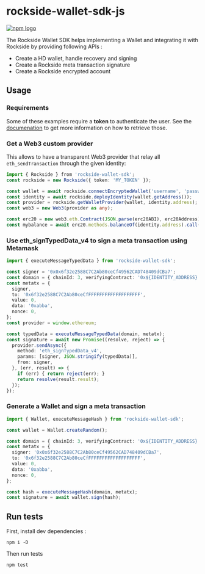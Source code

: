 # rockside-wallet-sdk-js

[![npm logo](https://nodei.co/npm/@rocksideio/rockside-wallet-sdk.png?mini=true)](https://www.npmjs.com/package/@rocksideio/rockside-wallet-sdk)

The Rockside Wallet SDK helps implementing a Wallet and integrating it with Rockside by providing following APIs :

-   Create a HD wallet, handle recovery and signing
-   Create a Rockside meta transaction signature
-   Create a Rockside encrypted account

## Usage

### Requirements

Some of these examples require a **token** to authenticate the user. See the [documenation](https://docs.rockside.io/) to get more information on how to retrieve those.

### Get a Web3 custom provider

This allows to have a transparent Web3 provider that relay all `eth_sendTransaction` through the given identity:

```typescript
import { Rockside } from 'rockside-wallet-sdk';
const rockside = new Rockside({ token: 'MY_TOKEN' });

const wallet = await rockside.connectEncryptedWallet('username', 'password');
const identity = await rockside.deployIdentity(wallet.getAddress());
const provider = rockside.getWalletProvider(wallet, identity.address);
const web3 = new Web3(provider as any);

const erc20 = new web3.eth.Contract(JSON.parse(erc20ABI), erc20Address);
const mybalance = await erc20.methods.balanceOf(identity.address).call();
```


### Use eth_signTypedData_v4 to sign a meta transaction using Metamask

```typescript
import { executeMessageTypedData } from 'rockside-wallet-sdk';

const signer = '0x0x6f32e2588C7C2Ab80ceCf49562CAD748409dCBa7';
const domain = { chainId: 3, verifyingContract: '0x${IDENTITY_ADDRESS}' };
const metatx = {
  signer,
  to: '0x6f32e2588C7C2Ab80ceCfFFFFFFFFFFFFFFFFFFF',
  value: 0,
  data: '0xabba',
  nonce: 0,
};
const provider = window.ethereum;

const typedData = executeMessageTypedData(domain, metatx);
const signature = await new Promise((resolve, reject) => {
  provider.sendAsync({
    method: 'eth_signTypedData_v4',
    params: [signer, JSON.stringify(typedData)],
    from: signer,
  }, (err, result) => {
    if (err) { return reject(err); }
    return resolve(result.result);
  });
});
```

### Generate a Wallet and sign a meta transaction

```typescript
import { Wallet, executeMessageHash } from 'rockside-wallet-sdk';

const wallet = Wallet.createRandom();

const domain = { chainId: 3, verifyingContract: '0x${IDENTITY_ADDRESS}' };
const metatx = {
  signer: '0x0x6f32e2588C7C2Ab80ceCf49562CAD748409dCBa7',
  to: '0x6f32e2588C7C2Ab80ceCfFFFFFFFFFFFFFFFFFFF',
  value: 0,
  data: '0xabba',
  nonce: 0,
};

const hash = executeMessageHash(domain, metatx);
const signature = await wallet.sign(hash);
```





## Run tests

First, install dev dependencies :

```shell
npm i -D
```

Then run tests

```shell
npm test
```
